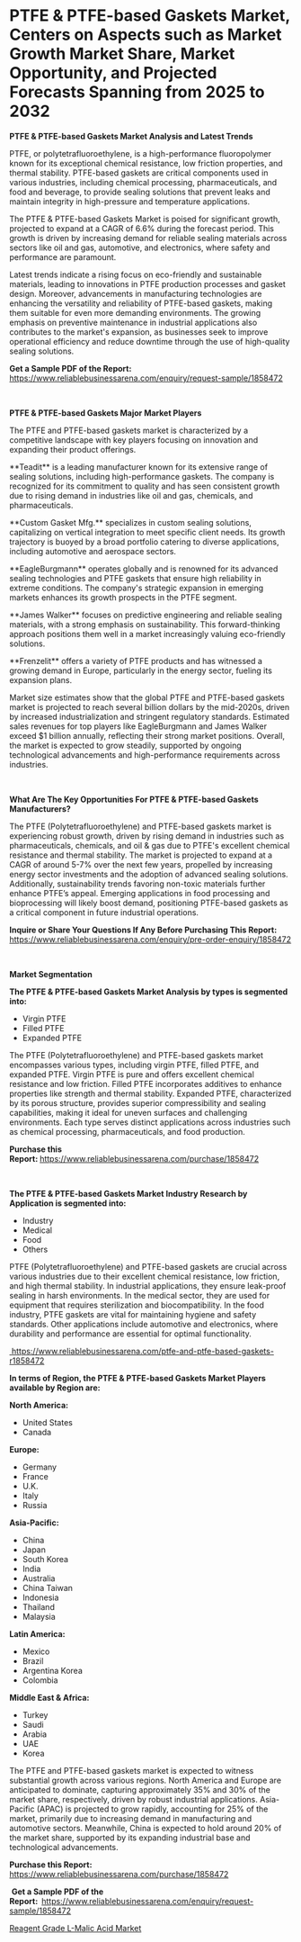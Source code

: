 <p><h1>PTFE & PTFE-based Gaskets Market, Centers on Aspects such as Market Growth Market Share, Market Opportunity, and Projected Forecasts Spanning from 2025 to 2032</h1></p><p><strong>PTFE & PTFE-based Gaskets Market Analysis and Latest Trends</strong></p>
<p><p>PTFE, or polytetrafluoroethylene, is a high-performance fluoropolymer known for its exceptional chemical resistance, low friction properties, and thermal stability. PTFE-based gaskets are critical components used in various industries, including chemical processing, pharmaceuticals, and food and beverage, to provide sealing solutions that prevent leaks and maintain integrity in high-pressure and temperature applications.</p><p>The PTFE & PTFE-based Gaskets Market is poised for significant growth, projected to expand at a CAGR of 6.6% during the forecast period. This growth is driven by increasing demand for reliable sealing materials across sectors like oil and gas, automotive, and electronics, where safety and performance are paramount. </p><p>Latest trends indicate a rising focus on eco-friendly and sustainable materials, leading to innovations in PTFE production processes and gasket design. Moreover, advancements in manufacturing technologies are enhancing the versatility and reliability of PTFE-based gaskets, making them suitable for even more demanding environments. The growing emphasis on preventive maintenance in industrial applications also contributes to the market's expansion, as businesses seek to improve operational efficiency and reduce downtime through the use of high-quality sealing solutions.</p></p>
<p><strong>Get a Sample PDF of the Report:&nbsp;</strong> <a href="https://www.reliablebusinessarena.com/enquiry/request-sample/1858472?utm_campaign=3118&utm_medium=2&utm_source=Github&utm_content=ia&utm_term=03042025&utm_id=ptfe-ptfe-based-gaskets">https://www.reliablebusinessarena.com/enquiry/request-sample/1858472</a></p>
<p>&nbsp;</p>
<p><strong>PTFE & PTFE-based Gaskets Major Market Players</strong></p>
<p><p>The PTFE and PTFE-based gaskets market is characterized by a competitive landscape with key players focusing on innovation and expanding their product offerings. </p><p>**Teadit** is a leading manufacturer known for its extensive range of sealing solutions, including high-performance gaskets. The company is recognized for its commitment to quality and has seen consistent growth due to rising demand in industries like oil and gas, chemicals, and pharmaceuticals. </p><p>**Custom Gasket Mfg.** specializes in custom sealing solutions, capitalizing on vertical integration to meet specific client needs. Its growth trajectory is buoyed by a broad portfolio catering to diverse applications, including automotive and aerospace sectors.</p><p>**EagleBurgmann** operates globally and is renowned for its advanced sealing technologies and PTFE gaskets that ensure high reliability in extreme conditions. The company's strategic expansion in emerging markets enhances its growth prospects in the PTFE segment.</p><p>**James Walker** focuses on predictive engineering and reliable sealing materials, with a strong emphasis on sustainability. This forward-thinking approach positions them well in a market increasingly valuing eco-friendly solutions. </p><p>**Frenzelit** offers a variety of PTFE products and has witnessed a growing demand in Europe, particularly in the energy sector, fueling its expansion plans.</p><p>Market size estimates show that the global PTFE and PTFE-based gaskets market is projected to reach several billion dollars by the mid-2020s, driven by increased industrialization and stringent regulatory standards. Estimated sales revenues for top players like EagleBurgmann and James Walker exceed $1 billion annually, reflecting their strong market positions. Overall, the market is expected to grow steadily, supported by ongoing technological advancements and high-performance requirements across industries.</p></p>
<p>&nbsp;</p>
<p><strong>What Are The Key Opportunities For PTFE & PTFE-based Gaskets Manufacturers?</strong></p>
<p><p>The PTFE (Polytetrafluoroethylene) and PTFE-based gaskets market is experiencing robust growth, driven by rising demand in industries such as pharmaceuticals, chemicals, and oil & gas due to PTFE's excellent chemical resistance and thermal stability. The market is projected to expand at a CAGR of around 5-7% over the next few years, propelled by increasing energy sector investments and the adoption of advanced sealing solutions. Additionally, sustainability trends favoring non-toxic materials further enhance PTFE’s appeal. Emerging applications in food processing and bioprocessing will likely boost demand, positioning PTFE-based gaskets as a critical component in future industrial operations.</p></p>
<p><strong>Inquire or Share Your Questions If Any Before Purchasing This Report:</strong> <a href="https://www.reliablebusinessarena.com/enquiry/pre-order-enquiry/1858472?utm_campaign=3118&utm_medium=2&utm_source=Github&utm_content=ia&utm_term=03042025&utm_id=ptfe-ptfe-based-gaskets">https://www.reliablebusinessarena.com/enquiry/pre-order-enquiry/1858472</a></p>
<p>&nbsp;</p>
<p><strong>Market Segmentation</strong></p>
<p><strong>The PTFE & PTFE-based Gaskets Market Analysis by types is segmented into:</strong></p>
<p><ul><li>Virgin PTFE</li><li>Filled PTFE</li><li>Expanded PTFE</li></ul></p>
<p><p>The PTFE (Polytetrafluoroethylene) and PTFE-based gaskets market encompasses various types, including virgin PTFE, filled PTFE, and expanded PTFE. Virgin PTFE is pure and offers excellent chemical resistance and low friction. Filled PTFE incorporates additives to enhance properties like strength and thermal stability. Expanded PTFE, characterized by its porous structure, provides superior compressibility and sealing capabilities, making it ideal for uneven surfaces and challenging environments. Each type serves distinct applications across industries such as chemical processing, pharmaceuticals, and food production.</p></p>
<p><strong>Purchase this Report:&nbsp;</strong><a href="https://www.reliablebusinessarena.com/purchase/1858472?utm_campaign=3118&utm_medium=2&utm_source=Github&utm_content=ia&utm_term=03042025&utm_id=ptfe-ptfe-based-gaskets">https://www.reliablebusinessarena.com/purchase/1858472</a></p>
<p>&nbsp;</p>
<p><strong>The PTFE & PTFE-based Gaskets Market Industry Research by Application is segmented into:</strong></p>
<p><ul><li>Industry</li><li>Medical</li><li>Food</li><li>Others</li></ul></p>
<p><p>PTFE (Polytetrafluoroethylene) and PTFE-based gaskets are crucial across various industries due to their excellent chemical resistance, low friction, and high thermal stability. In industrial applications, they ensure leak-proof sealing in harsh environments. In the medical sector, they are used for equipment that requires sterilization and biocompatibility. In the food industry, PTFE gaskets are vital for maintaining hygiene and safety standards. Other applications include automotive and electronics, where durability and performance are essential for optimal functionality.</p></p>
<p><a href="https://www.reliablebusinessarena.com/ptfe-and-ptfe-based-gaskets-r1858472?utm_campaign=3118&utm_medium=2&utm_source=Github&utm_content=ia&utm_term=03042025&utm_id=ptfe-ptfe-based-gaskets">&nbsp;https://www.reliablebusinessarena.com/ptfe-and-ptfe-based-gaskets-r1858472</a></p>
<p><strong>In terms of Region, the PTFE & PTFE-based Gaskets Market Players available by Region are:</strong></p>
<p>
    <p> <strong> North America: </strong>
        <ul>
            <li>United States</li>
            <li>Canada</li>
        </ul>
        </p> 
    <p> <strong> Europe: </strong>
        <ul>
            <li>Germany</li>
            <li>France</li>
            <li>U.K.</li>
            <li>Italy</li>
            <li>Russia</li>
        </ul>
        </p> 
    <p> <strong> Asia-Pacific: </strong>
        <ul>
            <li>China</li>
            <li>Japan</li>
            <li>South Korea</li>
            <li>India</li>
            <li>Australia</li>
            <li>China Taiwan</li>
            <li>Indonesia</li>
            <li>Thailand</li>
            <li>Malaysia</li>
        </ul>
        </p> 
    <p> <strong> Latin America: </strong>
        <ul>
            <li>Mexico</li>
            <li>Brazil</li>
            <li>Argentina Korea</li>
            <li>Colombia</li>
        </ul>
        </p> 
    <p> <strong> Middle East & Africa: </strong>
        <ul>
            <li>Turkey</li>
            <li>Saudi</li>
            <li>Arabia</li>
            <li>UAE</li>
            <li>Korea</li>
        </ul>
    </p>
    </p>
<p><p>The PTFE and PTFE-based gaskets market is expected to witness substantial growth across various regions. North America and Europe are anticipated to dominate, capturing approximately 35% and 30% of the market share, respectively, driven by robust industrial applications. Asia-Pacific (APAC) is projected to grow rapidly, accounting for 25% of the market, primarily due to increasing demand in manufacturing and automotive sectors. Meanwhile, China is expected to hold around 20% of the market share, supported by its expanding industrial base and technological advancements.</p></p>
<p><strong>Purchase this Report: </strong><a href="https://www.reliablebusinessarena.com/purchase/1858472?utm_campaign=3118&utm_medium=2&utm_source=Github&utm_content=ia&utm_term=03042025&utm_id=ptfe-ptfe-based-gaskets">https://www.reliablebusinessarena.com/purchase/1858472</a></p>
<p>&nbsp;<strong>Get a Sample PDF of the Report:&nbsp;&nbsp;</strong><a href="https://www.reliablebusinessarena.com/enquiry/request-sample/1858472?utm_campaign=3118&utm_medium=2&utm_source=Github&utm_content=ia&utm_term=03042025&utm_id=ptfe-ptfe-based-gaskets">https://www.reliablebusinessarena.com/enquiry/request-sample/1858472</a></p>
<p><strong></strong></p>
<p><p><a href="https://github.com/briandahm87/Market-Research-Report-List-1/blob/main/reagent-grade-l-malic-acid-market.md?utm_campaign=3118&utm_medium=2&utm_source=Github&utm_content=ia&utm_term=03042025&utm_id=ptfe-ptfe-based-gaskets">Reagent Grade L-Malic Acid Market</a></p></p>